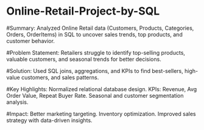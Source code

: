 # Online-Retail-Project-by-SQL

#Summary:
Analyzed Online Retail data (Customers, Products, Categories, Orders, OrderItems) in SQL to uncover sales trends, top products, and customer behavior.

#Problem Statement:
Retailers struggle to identify top-selling products, valuable customers, and seasonal trends for better decisions.

#Solution:
Used SQL joins, aggregations, and KPIs to find best-sellers, high-value customers, and sales patterns.

#Key Highlights:
Normalized relational database design.
KPIs: Revenue, Avg Order Value, Repeat Buyer Rate.
Seasonal and customer segmentation analysis.

#Impact:
Better marketing targeting.
Inventory optimization.
Improved sales strategy with data-driven insights.
